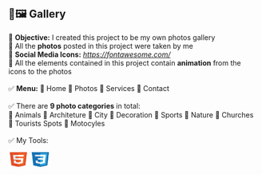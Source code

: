 ## 📸🖼️ Gallery

🔹 <b>Objective:</b> I created this project to be my own photos gallery<br>
🔹 All the <b>photos</b> posted in this project were taken by me<br>
🔹 <b>Social Media Icons:</b> <i>https://fontawesome.com/</i><br>
🔹 All the elements contained in this project contain <b>animation</b> from the icons to the photos<br>
<br>
✅ <b>Menu:</b> 🔹 Home 🔹 Photos 🔹 Services 🔹 Contact<br>
<br>
✅ There are <b>9 photo categories</b> in total:<br> 
🔹 Animals 🔹 Architeture 🔹 City 🔹 Decoration 🔹 Sports 🔹 Nature 🔹 Churches 🔹 Tourists Spots 🔹 Motocyles<br>
<br>
✅ My Tools:<br>
  <div style="display: inline_block">
  <img align="center" alt="Rafa-HTML" height="30" width="40" src="https://raw.githubusercontent.com/devicons/devicon/master/icons/html5/html5-original.svg">
  <img align="center" alt="Rafa-CSS" height="30" width="40" src="https://raw.githubusercontent.com/devicons/devicon/master/icons/css3/css3-original.svg"></div>
  <br>
